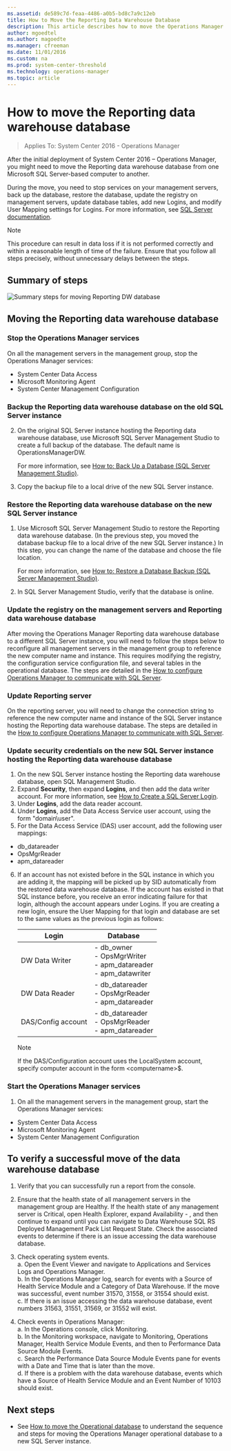 ```yaml
---
ms.assetid: de589c7d-feaa-4486-a0b5-bd8c7a9c12eb
title: How to Move the Reporting Data Warehouse Database
description: This article describes how to move the Operations Manager Reporting data warehouse database to a different SQL Server instance after initial deployment.  
author: mgoedtel
ms.author: magoedte
ms.manager: cfreeman
ms.date: 11/01/2016
ms.custom: na
ms.prod: system-center-threshold
ms.technology: operations-manager
ms.topic: article
---
```


# How to move the Reporting data warehouse database

>Applies To: System Center 2016 - Operations Manager

After the initial deployment of System Center 2016 – Operations Manager, you might need to move the Reporting data warehouse database from one Microsoft SQL Server-based computer to another.

During the move, you need to stop services on your management servers, back up the database, restore the database, update the registry on management servers, update database tables, add new Logins, and modify User Mapping settings for Logins. For more information, see [SQL Server documentation](https://msdn.microsoft.com/library/mt590198%28v=sql.1%29.aspx).

> [!NOTE]
> This procedure can result in data loss if it is not performed correctly and within a reasonable length of time of the failure. Ensure that you follow all steps precisely, without unnecessary delays between the steps.

## Summary of steps

![Summary steps for moving Reporting DW database](../media/om2016-move-reporting-dw-database-steps.png)<br> 

## Moving the Reporting data warehouse database

### Stop the Operations Manager services

On all the management servers in the management group, stop the Operations Manager services: 
  - System Center Data Access
  - Microsoft Monitoring Agent
  - System Center Management Configuration

### Backup the Reporting data warehouse database on the old SQL Server instance

2. On the original SQL Server instance hosting the Reporting data warehouse database, use Microsoft SQL Server Management Studio to create a full backup of the database. The default name is OperationsManagerDW.
  
    For more information, see [How to: Back Up a Database (SQL Server Management Studio)](https://technet.microsoft.com/library/ms187510.aspx).

3. Copy the backup file to a local drive of the new SQL Server instance.

### Restore the Reporting data warehouse database on the new SQL Server instance

1. Use Microsoft SQL Server Management Studio to restore the Reporting data warehouse database. (In the previous step, you moved the database backup file to a local drive of the new SQL Server instance.) In this step, you can change the name of the database and choose the file location.
  
    For more information, see [How to: Restore a Database Backup (SQL Server Management Studio)](https://technet.microsoft.com/library/ms177429.aspx).

2. In SQL Server Management Studio, verify that the database is online.

### Update the registry on the management servers and Reporting data warehouse database

After moving the Operations Manager Reporting data warehouse database to a different SQL Server instance, you will need to follow the steps below to reconfigure all management servers in the management group to reference the new computer name and instance.  This requires modifying the registry, the configuration service configuration file, and several tables in the operational database.  The steps are detailed in the [How to configure Operations Manager to communicate with SQL Server](../../scom/manage-sqlserver-communication.md#how-to-configure-the-operations-manager-reporting-data-warehouse-database).

### Update Reporting server

On the reporting server, you will need to change the connection string to reference the new computer name and instance of the SQL Server instance hosting the Reporting data warehouse database.  The steps are detailed in the [How to configure Operations Manager to communicate with SQL Server](../../scom/manage-sqlserver-communication.md#update-reporting-server).  

### Update security credentials on the new SQL Server instance hosting the Reporting data warehouse database 

1.	On the new SQL Server instance hosting the Reporting data warehouse database, open SQL Management Studio.  
2.	Expand **Security**, then expand **Logins**, and then add the data writer account. For more information, see [How to Create a SQL Server Login](https://technet.microsoft.com/library/aa337562.aspx).
3. Under **Logins**, add the data reader account.
4. Under **Logins**, add the Data Access Service user account, using the form "domain\user".
5. For the Data Access Service (DAS) user account, add the following user mappings:
  - db_datareader
  - OpsMgrReader
  - apm_datareader

6. If an account has not existed before in the SQL instance in which you are adding it, the mapping will be picked up by SID automatically from the restored data warehouse database. If the account has existed in that SQL instance before, you receive an error indicating failure for that login, although the account appears under Logins. If you are creating a new login, ensure the User Mapping for that login and database are set to the same values as the previous login as follows:

    | Login | Database| 
    |-------|----------|
    | DW Data Writer | - db_owner<br>- OpsMgrWriter<br>- apm_datareader<br>- apm_datawriter|
    | DW Data Reader| - db_datareader<br>- OpsMgrReader<br>- apm_datareader| 
    | DAS/Config account | - db_datareader<br>- OpsMgrReader<br>- apm_datareader|

    > [!NOTE] 
    > If the DAS/Configuration account uses the LocalSystem account, specify computer account in the form <domain>\<computername>$.

###  Start the Operations Manager services

1. On all the management servers in the management group, start the Operations Manager services: 
  - System Center Data Access
  - Microsoft Monitoring Agent
  - System Center Management Configuration

## To verify a successful move of the data warehouse database

1. Verify that you can successfully run a report from the console.
2. Ensure that the health state of all management servers in the management group are Healthy.  If the health state of any management server is Critical, open Health Explorer, expand Availability - <server name>, and then continue to expand until you can navigate to Data Warehouse SQL RS Deployed Management Pack List Request State. Check the associated events to determine if there is an issue accessing the data warehouse database.
3. Check operating system events.  
    a. Open the Event Viewer and navigate to Applications and Services Logs and Operations Manager.    
    b. In the Operations Manager log, search for events with a Source of Health Service Module and a Category of Data Warehouse.  If the move was successful, event number 31570, 31558, or 31554 should exist.  
    c. If there is an issue accessing the data warehouse database, event numbers 31563, 31551, 31569, or 31552 will exist.

4. Check events in Operations Manager:  
    a. In the Operations console, click Monitoring.  
    b. In the Monitoring workspace, navigate to Monitoring, Operations Manager, Health Service Module Events, and then to Performance Data Source Module Events.  
    c. Search the Performance Data Source Module Events pane for events with a Date and Time that is later than the move.  
    d. If there is a problem with the data warehouse database, events which have a Source of Health Service Module and an Event Number of 10103 should exist.

## Next steps

- See [How to move the Operational database](how-to-move-the-operational-database.md) to understand the sequence and steps for moving the Operations Manager operational database to a new SQL Server instance.  
